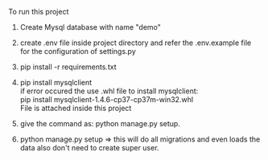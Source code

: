 To run this project
1. Create Mysql database with name "demo"
2. create .env file inside project directory and refer the .env.example file 
   for the configuration of settings.py
3. pip install -r requirements.txt
4. pip install mysqlclient <br>
    if error occured the use .whl file to install mysqlclient:<br>
   pip install mysqlclient-1.4.6-cp37-cp37m-win32.whl<br>
   File is attached inside this project
   
5. give the command as:
        python manage.py setup.

6. python manage.py setup => this will do all migrations and even loads the data also don't need to create super user.

